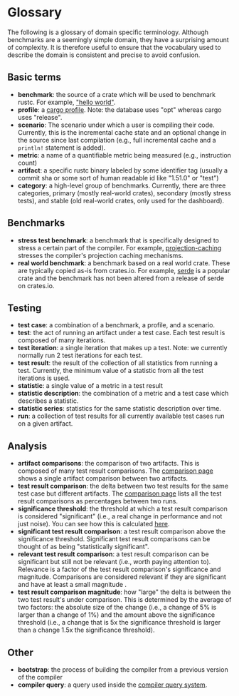 # Glossary

The following is a glossary of domain specific terminology. Although benchmarks are a seemingly simple domain, they have a surprising amount of complexity. It is therefore useful to ensure that the vocabulary used to describe the domain is consistent and precise to avoid confusion. 

## Basic terms

* **benchmark**: the source of a crate which will be used to benchmark rustc. For example, ["hello world"](https://github.com/viperproject/prusti-perf/tree/master/collector/benchmarks/helloworld).
* **profile**: a [cargo profile](https://doc.rust-lang.org/cargo/reference/profiles.html). Note: the database uses "opt" whereas cargo uses "release". 
* **scenario**: The scenario under which a user is compiling their code. Currently, this is the incremental cache state and an optional change in the source since last compilation (e.g., full incremental cache and a `println!` statement is added).  
* **metric**: a name of a quantifiable metric being measured (e.g., instruction count)
* **artifact**: a specific rustc binary labeled by some identifier tag (usually a commit sha or some sort of human readable id like "1.51.0" or "test")
* **category**: a high-level group of benchmarks. Currently, there are three categories, primary (mostly real-world crates), secondary (mostly stress tests), and stable (old real-world crates, only used for the dashboard).

## Benchmarks

* **stress test benchmark**: a benchmark that is specifically designed to stress a certain part of the compiler. For example, [projection-caching](https://github.com/viperproject/prusti-perf/tree/master/collector/benchmarks/projection-caching) stresses the compiler's projection caching mechanisms.
* **real world benchmark**: a benchmark based on a real world crate. These are typically copied as-is from crates.io. For example, [serde](https://github.com/viperproject/prusti-perf/tree/master/collector/benchmarks/serde-1.0.136) is a popular crate and the benchmark has not been altered from a release of serde on crates.io. 

## Testing 

* **test case**: a combination of a benchmark, a profile, and a scenario.
* **test**: the act of running an artifact under a test case. Each test result is composed of many iterations.
* **test iteration**: a single iteration that makes up a test. Note: we currently normally run 2 test iterations for each test. 
* **test result**: the result of the collection of all statistics from running a test. Currently, the minimum value of a statistic from all the test iterations is used.
* **statistic**: a single value of a metric in a test result
* **statistic description**: the combination of a metric and a test case which describes a statistic.
* **statistic series**: statistics for the same statistic description over time.
* **run**: a collection of test results for all currently available test cases run on a given artifact. 

## Analysis

* **artifact comparisons**: the comparison of two artifacts. This is composed of many test result comparisons. The [comparison page](http://34.228.27.164:2346/compare.html) shows a single artifact comparison between two artifacts.
* **test result comparison**: the delta between two test results for the same test case but different artifacts. The [comparison page](http://34.228.27.164:2346/compare.html) lists all the test result comparisons as percentages between two runs.  
* **significance threshold**: the threshold at which a test result comparison is considered "significant" (i.e., a real change in performance and not just noise). You can see how this is calculated [here](https://github.com/viperproject/prusti-perf/blob/master/docs/comparison-analysis.md#what-makes-a-test-result-significant).
* **significant test result comparison**: a test result comparison above the significance threshold. Significant test result comparisons can be thought of as being "statistically significant".
* **relevant test result comparison**: a test result comparison can be significant but still not be relevant (i.e., worth paying attention to). Relevance is a factor of the test result comparison's significance and magnitude. Comparisons are considered relevant if they are significant and have at least a small magnitude .
* **test result comparison magnitude**: how "large" the delta is between the two test result's under comparison. This is determined by the average of two factors: the absolute size of the change (i.e., a change of 5% is larger than a change of 1%) and the amount above the significance threshold (i.e., a change that is 5x the significance threshold is larger than a change 1.5x the significance threshold).

## Other 

* **bootstrap**: the process of building the compiler from a previous version of the compiler
* **compiler query**: a query used inside the [compiler query system](https://rustc-dev-guide.rust-lang.org/overview.html#queries).
